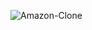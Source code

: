 ![Amazon-Clone](https://github.com/adityapotode/Amazon-Clone.github.io/assets/141211755/a173d8f7-4766-470e-86f5-116f01dfe4e1)

